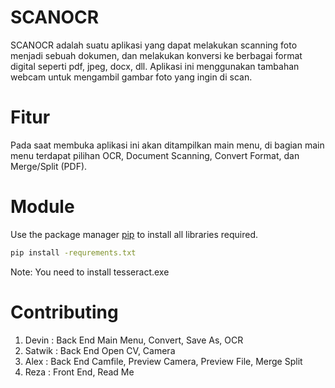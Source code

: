 # SCANOCR

SCANOCR adalah suatu aplikasi yang dapat melakukan scanning foto menjadi sebuah dokumen, dan melakukan konversi ke berbagai format digital seperti pdf, jpeg, docx, dll. Aplikasi ini menggunakan tambahan webcam untuk mengambil gambar foto yang ingin di scan.

# Fitur

Pada saat membuka aplikasi ini akan ditampilkan main menu, di bagian main menu terdapat pilihan OCR, Document Scanning, Convert Format, dan Merge/Split (PDF).

# Module
Use the package manager [pip](https://pip.pypa.io/en/stable/) to install all libraries required.
```bash
pip install -requrements.txt
```
Note: You need to install tesseract.exe
# Contributing

1. Devin   : Back End Main Menu, Convert, Save As, OCR
2. Satwik  : Back End Open CV, Camera
3. Alex    : Back End Camfile, Preview Camera, Preview File, Merge Split
4. Reza    : Front End, Read Me


